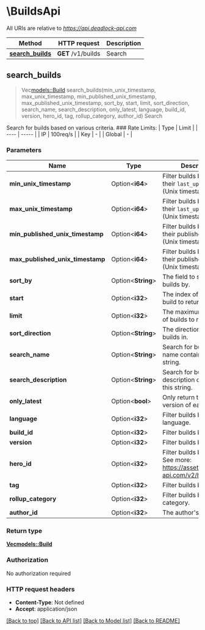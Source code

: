 # \BuildsApi

All URIs are relative to *https://api.deadlock-api.com*

Method | HTTP request | Description
------------- | ------------- | -------------
[**search_builds**](BuildsApi.md#search_builds) | **GET** /v1/builds | Search



## search_builds

> Vec<models::Build> search_builds(min_unix_timestamp, max_unix_timestamp, min_published_unix_timestamp, max_published_unix_timestamp, sort_by, start, limit, sort_direction, search_name, search_description, only_latest, language, build_id, version, hero_id, tag, rollup_category, author_id)
Search

 Search for builds based on various criteria.  ### Rate Limits: | Type | Limit | | ---- | ----- | | IP | 100req/s | | Key | - | | Global | - |     

### Parameters


Name | Type | Description  | Required | Notes
------------- | ------------- | ------------- | ------------- | -------------
**min_unix_timestamp** | Option<**i64**> | Filter builds based on their `last_updated` time (Unix timestamp). |  |
**max_unix_timestamp** | Option<**i64**> | Filter builds based on their `last_updated` time (Unix timestamp). |  |
**min_published_unix_timestamp** | Option<**i64**> | Filter builds based on their published time (Unix timestamp). |  |
**max_published_unix_timestamp** | Option<**i64**> | Filter builds based on their published time (Unix timestamp). |  |
**sort_by** | Option<**String**> | The field to sort the builds by. |  |
**start** | Option<**i32**> | The index of the first build to return. |  |
**limit** | Option<**i32**> | The maximum number of builds to return. |  |[default to 100]
**sort_direction** | Option<**String**> | The direction to sort the builds in. |  |
**search_name** | Option<**String**> | Search for builds with a name containing this string. |  |
**search_description** | Option<**String**> | Search for builds with a description containing this string. |  |
**only_latest** | Option<**bool**> | Only return the latest version of each build. |  |
**language** | Option<**i32**> | Filter builds by language. |  |
**build_id** | Option<**i32**> | Filter builds by ID. |  |
**version** | Option<**i32**> | Filter builds by version. |  |
**hero_id** | Option<**i32**> | Filter builds by hero ID. See more: <https://assets.deadlock-api.com/v2/heroes> |  |
**tag** | Option<**i32**> | Filter builds by tag. |  |
**rollup_category** | Option<**i32**> | Filter builds by rollup category. |  |
**author_id** | Option<**i32**> | The author's `SteamID3` |  |

### Return type

[**Vec<models::Build>**](Build.md)

### Authorization

No authorization required

### HTTP request headers

- **Content-Type**: Not defined
- **Accept**: application/json

[[Back to top]](#) [[Back to API list]](../README.md#documentation-for-api-endpoints) [[Back to Model list]](../README.md#documentation-for-models) [[Back to README]](../README.md)

